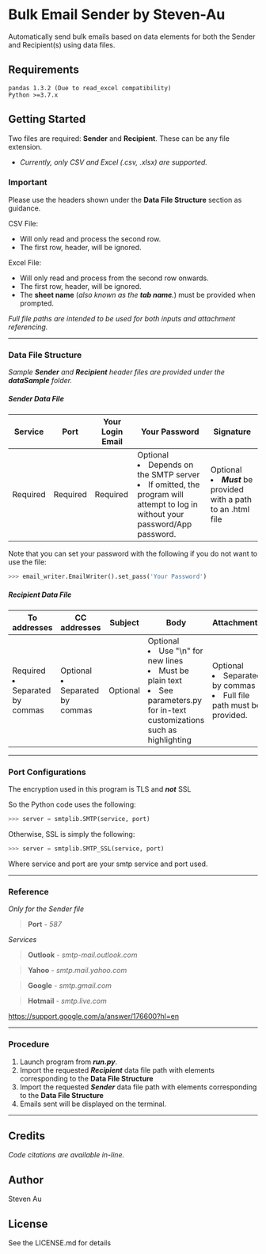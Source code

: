 # Bulk Email Sender by Steven-Au
Automatically send bulk emails based on data elements for both the Sender and Recipient(s) using data files.

## Requirements
```
pandas 1.3.2 (Due to read_excel compatibility)
Python >=3.7.x
```

## Getting Started
Two files are required: **Sender** and **Recipient**. These can be any file extension.  
- *Currently, only CSV and Excel (.csv, .xlsx) are supported.*  

### Important
Please use the headers shown under the **Data File Structure** section as guidance.

CSV File:
* Will only read and process the second row. 
* The first row, header, will be ignored.  

Excel File:
* Will only read and process from the second row onwards.
* The first row, header, will be ignored.
* The **sheet name** (*also known as the **tab name**.*) must be provided when prompted.

*Full file paths are intended to be used for both inputs and attachment referencing.*

---

### Data File Structure

*Sample **Sender** and **Recipient** header files are provided under the **dataSample** folder.*

##### Sender Data File

Service | Port | Your Login Email | Your Password | Signature
------- | ---- | ---------------- | ------------- | ---------
Required | Required | Required | Optional <li>Depends on the SMTP server</li><li>If omitted, the program will attempt to log in without your password/App password.</li>| Optional  <li>***Must*** be provided with a path to an .html file</li>

Note that you can set your password with the following if you do not want to use the file:
```python
>>> email_writer.EmailWriter().set_pass('Your Password')
```

##### Recipient Data File  

To addresses | CC addresses | Subject | Body | Attachments
------------ | ------------ | ------- | ---- | -----------
Required <li>Separated by commas</li> | Optional <li>Separated by commas</li> | Optional | Optional <li>Use "\n" for new lines</li> <li>Must be plain text</li> <li> See parameters.py for in-text customizations such as highlighting</li> | Optional <li>Separated by commas</li> <li>Full file path must be provided.</li>

---

### Port Configurations
The encryption used in this program is TLS and ***not*** SSL 

So the Python code uses the following:
```python
>>> server = smtplib.SMTP(service, port)
```
Otherwise, SSL is simply the following:
```python
>>> server = smtplib.SMTP_SSL(service, port)
```

Where service and port are your smtp service and port used.

---

### Reference
*Only for the Sender file*
>**Port** - *587*

*Services*
>**Outlook** - 
*smtp-mail.outlook.com*

>**Yahoo** -
*smtp.mail.yahoo.com*

>**Google** -
*smtp.gmail.com*

>**Hotmail** -
*smtp.live.com*

https://support.google.com/a/answer/176600?hl=en

---

### Procedure

1. Launch program from ***run.py***.
2. Import the requested ***Recipient*** data file path with elements corresponding to the **Data File Structure**
3. Import the requested ***Sender*** data file path with elements corresponding to the **Data File Structure**
4. Emails sent will be displayed on the terminal.

---

## Credits
*Code citations are available in-line.*

## Author
Steven Au

## License
See the LICENSE.md for details